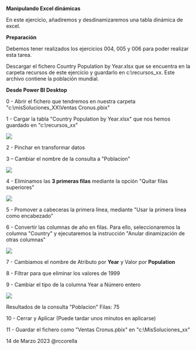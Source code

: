 ﻿

**Manipulando Excel dinámicas**

En este ejercicio, añadiremos y desdinamizaremos una tabla dinámica de excel.




**Preparación**


Debemos tener realizados los ejercicios 004, 005 y 006 para poder realizar esta tarea.

Descargar el fichero Country Population by Year.xlsx que se encuentra en la carpeta recursos de este ejercicio y guardarlo en c:\recursos_xx\.  Este archivo contiene la población mundial.


**Desde Power BI Desktop**

0 - Abrir el fichero que tendremos en nuestra carpeta "c:\misSoluciones_XX\Ventas Cronus.pbix" 


1 - Cargar la tabla "Country Population by Year.xlsx" que nos hemos guardado en "c:\recursos_xx\"

![](Recursos/poblacion.png)


2 - Pinchar en transformar datos


3 – Cambiar el nombre de la consulta a "Poblacion"

![](Recursos/poblacionAntes.png)

4 - Eliminamos las **3 primeras filas**  mediante la opción "Quitar filas superiores"

![](Recursos/quitarfilas.png)
 
	
5 - Promover a cabeceras la primera línea, mediante "Usar la primera línea como encabezado"


6 - Convertir las columnas de año en filas.  Para ello, seleccionaremos la columna "Country" y ejecutaremos la instrucción "Anular dinamización de otras columnas"

![](Recursos/anulardinamizacion.png)

7 - Cambiamos el nombre de Atributo por **Year** y Valor por **Population**

8 - Filtrar para que eliminar los valores de 1999

9 - Cambiar el tipo de la columna Year a Número entero

![](Recursos/resultado.png)

Resultados de la consulta "Poblacion"
Filas: 75 


10 - Cerrar y Aplicar (Puede tardar unos minutos en aplicarse)

11 - Guardar el fichero como "Ventas Cronus.pbix" en "c:\MisSoluciones_xx\" 




14 de Marzo 2023        @rccorella
